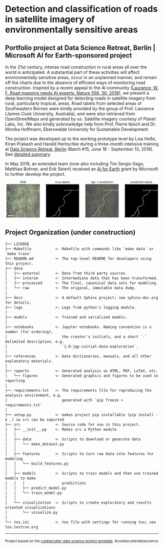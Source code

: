 Detection and classification of roads in satellite imagery of environmentally sensitive areas
=============================================================================================

Portfolio project at Data Science Retreat, Berlin | Microsoft AI for Earth-sponsored project
--------------------------------------------------------------------------------------------

In the 21st century, intense road construction in rural areas all over the world is anticipated. A substantial part of these activities will affect environmentally sensitive areas, occur in an unplanned manner, and remain off the charts due to the absence of efficient ways of monitoring road construction. Inspired by a recent appeal to the AI community ([Laurance, W. F. Road mapping needs AI experts. Nature 558, 30; 2018](https://www.nature.com/articles/d41586-018-05343-2)), we present a deep learning model designed for detecting roads in satellite imagery from rural, particularly tropical, areas. Road labels from selected areas of Southeastern Borneo were kindly provided by the group of Prof. Laurance (James Cook University, Australia), and were also retrieved from OpenStreetMaps and generated by us. Satellite imagery courtesy of Planet Labs, Inc. We also kindly acknowledge help from Prof. Pierre Ibisch and Dr. Monika Hoffmann, Eberswalde University for Sustainable Development.

The project was developed up to the working prototype level by Lisa Heße, Kiran Prakash and Harald Hentschke during a three-month intensive training at [Data Science Retreat, Berlin](https://datascienceretreat.com/) (Batch #15, June 18 - September 13, 2018). See [detailed summary](https://github.com/BerlinRDT/roaddetection/blob/master/reports/Road_detection_project_DSR_report.pdf).

In May 2019, an extended team (now also including Tim Sergio Gago, Matthias Bohner, and Erik Seiert) received an [AI for Earth](https://www.microsoft.com/en-us/ai/ai-for-earth) grant by Microsoft to further develop the project.


![example_prediction](/reports/figures_readme/models_unet_borneo_and_harz_05_09_16_22_20180427_020503_103c_3B_0094_exc.png)

Project Organization (under construction)
------------

    ├── LICENSE
    ├── Makefile           <- Makefile with commands like `make data` or `make train`
    ├── README.md          <- The top-level README for developers using this project.
    ├── data
    │   ├── external       <- Data from third party sources.
    │   ├── interim        <- Intermediate data that has been transformed.
    │   ├── processed      <- The final, canonical data sets for modeling.
    │   └── raw            <- The original, immutable data dump.
    │
    ├── docs               <- A default Sphinx project; see sphinx-doc.org for details.
    ├── logs               <- Logs from python's logging module.
    │
    ├── models             <- Trained and serialized models.
    │
    ├── notebooks          <- Jupyter notebooks. Naming convention is a number (for ordering),
    │                         the creator's initials, and a short `-` delimited description, e.g.
    │                         `1.0-jqp-initial-data-exploration`.
    │
    ├── references         <- Data dictionaries, manuals, and all other explanatory materials.
    │
    ├── reports            <- Generated analysis as HTML, PDF, LaTeX, etc.
    │   └── figures        <- Generated graphics and figures to be used in reporting
    │
    ├── requirements.txt   <- The requirements file for reproducing the analysis environment, e.g.
    │                         generated with `pip freeze > requirements.txt`
    │
    ├── setup.py           <- makes project pip installable (pip install -e .) so src can be imported
    ├── src                <- Source code for use in this project.
    │   ├── __init__.py    <- Makes src a Python module
    │   │
    │   ├── data           <- Scripts to download or generate data
    │   │   └── make_dataset.py
    │   │
    │   ├── features       <- Scripts to turn raw data into features for modeling
    │   │   └── build_features.py
    │   │
    │   ├── models         <- Scripts to train models and then use trained models to make
    │   │   │                 predictions
    │   │   ├── predict_model.py
    │   │   └── train_model.py
    │   │
    │   └── visualization  <- Scripts to create exploratory and results oriented visualizations
    │       └── visualize.py
    │
    └── tox.ini            <- tox file with settings for running tox; see tox.testrun.org


--------

<p><small>Project based on the <a target="_blank" href="https://drivendata.github.io/cookiecutter-data-science/">cookiecutter data science project template</a>. #cookiecutterdatascience</small></p>
